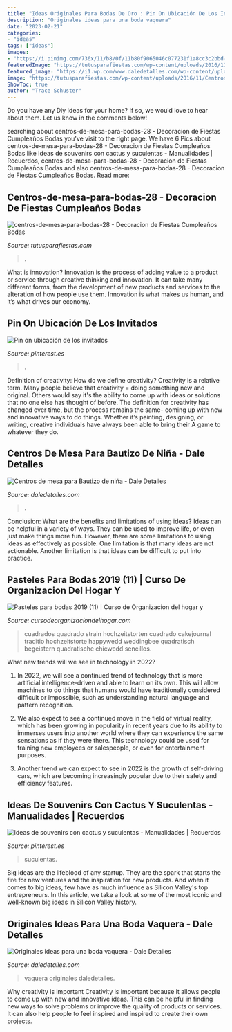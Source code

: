 ```yaml
---
title: "Ideas Originales Para Bodas De Oro : Pin On Ubicación De Los Invitados"
description: "Originales ideas para una boda vaquera"
date: "2023-02-21"
categories:
- "ideas"
tags: ["ideas"]
images:
- "https://i.pinimg.com/736x/11/b8/0f/11b80f9065046c077231f1a8cc3c2bbd--ideas-para.jpg"
featuredImage: "https://tutusparafiestas.com/wp-content/uploads/2016/11/Centros-de-mesa-para-bodas-28.jpg"
featured_image: "https://i1.wp.com/www.daledetalles.com/wp-content/uploads/2016/08/boda-vaquera29.jpg"
image: "https://tutusparafiestas.com/wp-content/uploads/2016/11/Centros-de-mesa-para-bodas-28.jpg"
ShowToc: true
author: "Trace Schuster"
---
```



Do you have any Diy Ideas for your home? If so, we would love to hear about them. Let us know in the comments below!

	

		
searching about centros-de-mesa-para-bodas-28 - Decoracion de Fiestas Cumpleaños Bodas you've visit to the right page. We have 6 Pics about centros-de-mesa-para-bodas-28 - Decoracion de Fiestas Cumpleaños Bodas like Ideas de souvenirs con cactus y suculentas - Manualidades | Recuerdos, centros-de-mesa-para-bodas-28 - Decoracion de Fiestas Cumpleaños Bodas and also centros-de-mesa-para-bodas-28 - Decoracion de Fiestas Cumpleaños Bodas. Read more:
		
    
## Centros-de-mesa-para-bodas-28 - Decoracion De Fiestas Cumpleaños Bodas

<img loading=lazy src="https://tutusparafiestas.com/wp-content/uploads/2016/11/Centros-de-mesa-para-bodas-28.jpg" onerror="this.onerror=null;this.src='https://tse1.mm.bing.net/th?id=OIP.u4X7QLFS9CvDu1lIDVfqsAHaJ4&amp;pid=15.1';" alt="centros-de-mesa-para-bodas-28 - Decoracion de Fiestas Cumpleaños Bodas">

_Source: tutusparafiestas.com_

>. 

	

What is innovation?
Innovation is the process of adding value to a product or service through creative thinking and innovation. It can take many different forms, from the development of new products and services to the alteration of how people use them. Innovation is what makes us human, and it’s what drives our economy.

    
## Pin On Ubicación De Los Invitados

<img loading=lazy src="https://i.pinimg.com/736x/11/b8/0f/11b80f9065046c077231f1a8cc3c2bbd--ideas-para.jpg" onerror="this.onerror=null;this.src='https://tse4.mm.bing.net/th?id=OIP.MgsqubT5Be0zfWc4gtg6OwHaLH&amp;pid=15.1';" alt="Pin on ubicación de los invitados">

_Source: pinterest.es_

>. 

	

Definition of creativity: How do we define creativity?
Creativity is a relative term. Many people believe that creativity = doing something new and original. Others would say it's the ability to come up with ideas or solutions that no one else has thought of before. The definition for creativity has changed over time, but the process remains the same- coming up with new and innovative ways to do things. Whether it’s painting, designing, or writing, creative individuals have always been able to bring their A game to whatever they do.

    
## Centros De Mesa Para Bautizo De Niña - Dale Detalles

<img loading=lazy src="https://i2.wp.com/www.daledetalles.com/wp-content/uploads/2016/07/2-3.jpg" onerror="this.onerror=null;this.src='https://tse3.mm.bing.net/th?id=OIP.dcaMqQmTCS1FDf8zMXDtQQHaJ4&amp;pid=15.1';" alt="Centros de mesa para Bautizo de niña - Dale Detalles">

_Source: daledetalles.com_

>. 

	

Conclusion: What are the benefits and limitations of using ideas?
Ideas can be helpful in a variety of ways. They can be used to improve life, or even just make things more fun. However, there are some limitations to using ideas as effectively as possible. One limitation is that many ideas are not actionable. Another limitation is that ideas can be difficult to put into practice.

    
## Pasteles Para Bodas 2019 (11) | Curso De Organizacion Del Hogar Y

<img loading=lazy src="https://cursodeorganizaciondelhogar.com/wp-content/uploads/2017/01/Pasteles-para-bodas-2017-11-1.jpg" onerror="this.onerror=null;this.src='https://tse1.mm.bing.net/th?id=OIP.kauTcCCUJ1uXjwYBNWgeSgHaLH&amp;pid=15.1';" alt="Pasteles para bodas 2019 (11) | Curso de Organizacion del hogar y">

_Source: cursodeorganizaciondelhogar.com_

>cuadrados quadrado strain hochzeitstorten cuadrado cakejournal traditio hochzeitstorte happywedd weddingbee quadratisch begeistern quadratische chicwedd sencillos. 

	

What new trends will we see in technology in 2022?
1. In 2022, we will see a continued trend of technology that is more artificial intelligence-driven and able to learn on its own. This will allow machines to do things that humans would have traditionally considered difficult or impossible, such as understanding natural language and pattern recognition.
2. We also expect to see a continued move in the field of virtual reality, which has been growing in popularity in recent years due to its ability to immerses users into another world where they can experience the same sensations as if they were there. This technology could be used for training new employees or salespeople, or even for entertainment purposes.

3. Another trend we can expect to see in 2022 is the growth of self-driving cars, which are becoming increasingly popular due to their safety and efficiency features.

    
## Ideas De Souvenirs Con Cactus Y Suculentas - Manualidades | Recuerdos

<img loading=lazy src="https://i.pinimg.com/736x/ca/c4/2a/cac42a3e9c7cbfeee06a8ec5b098cc89.jpg" onerror="this.onerror=null;this.src='https://tse1.mm.bing.net/th?id=OIP.1qALqsFAsMzLg62lVRyjNQHaJQ&amp;pid=15.1';" alt="Ideas de souvenirs con cactus y suculentas - Manualidades | Recuerdos">

_Source: pinterest.es_

>suculentas. 

	

Big ideas are the lifeblood of any startup. They are the spark that starts the fire for new ventures and the inspiration for new products. And when it comes to big ideas, few have as much influence as Silicon Valley's top entrepreneurs. In this article, we take a look at some of the most iconic and well-known big ideas in Silicon Valley history.

    
## Originales Ideas Para Una Boda Vaquera - Dale Detalles

<img loading=lazy src="https://i1.wp.com/www.daledetalles.com/wp-content/uploads/2016/08/boda-vaquera29.jpg" onerror="this.onerror=null;this.src='https://tse1.mm.bing.net/th?id=OIP.YaX6YPv9dGOekHKJITQMJAHaGH&amp;pid=15.1';" alt="Originales ideas para una boda vaquera - Dale Detalles">

_Source: daledetalles.com_

>vaquera originales daledetalles. 

	

Why creativity is important
Creativity is important because it allows people to come up with new and innovative ideas. This can be helpful in finding new ways to solve problems or improve the quality of products or services. It can also help people to feel inspired and inspired to create their own projects.

